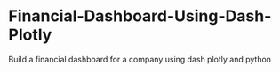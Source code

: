 # Financial-Dashboard-Using-Dash-Plotly
Build a financial dashboard for a company using dash plotly and python
